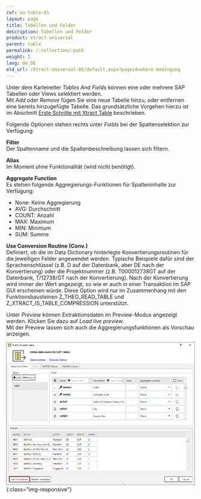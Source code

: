 ```yaml
---
ref: xu-table-01
layout: page
title: Tabellen und Felder
description: Tabellen und Felder
product: xtract-universal
parent: table
permalink: /:collection/:path
weight: 2
lang: de_DE
old_url: /Xtract-Universal-DE/default.aspx?pageid=where-bedingung
---
```


Unter dem Karteireiter *Tables And Fields* können eine oder mehrere SAP Tabellen oder Views selektiert werden. <br>
Mit *Add* oder *Remove* fügen Sie eine neue Tabelle hinzu, oder entfernen eine bereits hinzugefügte Tabelle. 
Das grundsätzliche Vorgehen hierzu ist im Abschnitt [Erste Schritte mit Xtract Table](../erste-schritte-mit-xtract-table) beschrieben. <br>     

Folgende Optionen stehen rechts unter *Fields* bei der Spaltenselektion zur Verfügung: <br>

**Filter** <br>
Der Spaltenname und die Spaltenbeschreibung lassen sich filtern.

**Alias** <br>
Im Moment ohne Funktionalität (wird nicht benötigt). 

**Aggregate Function** <br>
Es stehen folgende Aggregierungs-Funktionen für Spalteninhalte zur Verfügung:
- None: Keine Aggregierung 
- AVG: Durchschnitt
- COUNT: Anzahl  
- MAX: Maximum
- MIN: Minimum 
- SUM: Summe

**Use Conversion Routine (Conv.)** <br>
Definiert, ob die im Data Dictionary hinterlegte Konvertierungsroutinen für die jeweiligen Felder angewendet werden. 
Typische Beispiele dafür sind der Sprachenschlüssel (z.B. D auf der Datenbank, aber DE nach der Konvertierung) oder die Projektnummer (z.B. T000012738GT auf der Datenbank, T/12738/GT nach der Konvertierung). 
Nach der Konvertierung wird immer der Wert angezeigt, so wie er auch in einer Transaktion im SAP GUI erscheinen würde. 
Diese Option wird nur im Zusammenhang mit den Funktionsbausteinen Z_THEO_READ_TABLE und Z_XTRACT_IS_TABLE_COMPRESSION unterstützt. 	

Unter *Preview* können Extraktionsdaten im Preview-Modus angezeigt werden. Klicken Sie dazu auf *Load live preview*. <br>
Mit der Preview lassen sich auch die Aggregierungsfunktionen als Vorschau anzeigen. 
 
![Table-Form](/img/content/xu/xu_preview_modus.png){:class="img-responsive"} 
  
